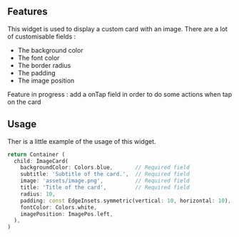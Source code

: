 <!-- 
This README describes the package. If you publish this package to pub.dev,
this README's contents appear on the landing page for your package.

For information about how to write a good package README, see the guide for
[writing package pages](https://dart.dev/guides/libraries/writing-package-pages). 

For general information about developing packages, see the Dart guide for
[creating packages](https://dart.dev/guides/libraries/create-library-packages)
and the Flutter guide for
[developing packages and plugins](https://flutter.dev/developing-packages). 
-->

## Features

This widget is used to display a custom card with an image. There are a lot of 
customisable fields : 
- The background color
- The font color
- The border radius
- The padding
- The image position

Feature in progress : add a onTap field in order to do some actions when tap on the card


## Usage

Ther is a little example of the usage of this widget.

```dart
return Container (
  child: ImageCard(
    backgroundColor: Colors.blue,       // Required field
    subtitle: 'Subtitle of the card.',  // Required field
    image: 'assets/image.png',          // Required field
    title: 'Title of the card',         // Required field
    radius: 10,
    padding: const EdgeInsets.symmetric(vertical: 10, horizontal: 10),
    fontColor: Colors.white,
    imagePosition: ImagePos.left,
  ),
)

```

